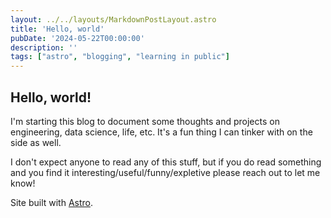 ```yaml
---
layout: ../../layouts/MarkdownPostLayout.astro
title: 'Hello, world'
pubDate: '2024-05-22T00:00:00'
description: ''
tags: ["astro", "blogging", "learning in public"]
---
```

## Hello, world!

I'm starting this blog to document some thoughts and projects on engineering, data science, life, etc. It's a fun thing I can tinker with on the side as well.

I don't expect anyone to read any of this stuff, but if you do read something and you find it interesting/useful/funny/expletive please reach out to let me know!

Site built with [Astro](https://astro.build/).